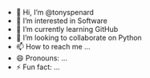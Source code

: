 - 👋 Hi, I’m @tonyspenard
- 👀 I’m interested in Software
- 🌱 I’m currently learning GitHub
- 💞️ I’m looking to collaborate on Python
- 📫 How to reach me ...
- 😄 Pronouns: ...
- ⚡ Fun fact: ...

<!---
tonyspenard/tonyspenard is a ✨ special ✨ repository because its `README.md` (this file) appears on your GitHub profile.
You can click the Preview link to take a look at your changes.
--->
